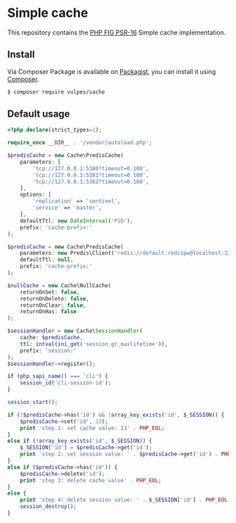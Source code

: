 # Simple cache
This repository contains the [PHP FIG PSR-16] Simple cache implementation.

## Install
Via Composer
Package is available on [Packagist], you can install it using [Composer].
``` bash
$ composer require vulpes/cache
```

## Default usage
```php
<?php declare(strict_types=1);

require_once __DIR__ . '/vendor/autoload.php';

$predisCache = new Cache\PredisCache(
    parameters: [
        'tcp://127.0.0.1:5380?timeout=0.100',
        'tcp://127.0.0.1:5381?timeout=0.100',
        'tcp://127.0.0.1:5382?timeout=0.100',
    ],
    options: [
        'replication' => 'sentinel',
        'service' => 'master',
    ],
    defaultTtl: new DateInterval('P1D'),
    prefix: 'cache-prefix:'
);

$predisCache = new Cache\PredisCache(
    parameters: new Predis\Client('redis://default:redispw@localhost:32768'),
    defaultTtl: null,
    prefix: 'cache-prefix:'
);

$nullCache = new Cache\NullCache(
    returnOnSet: false,
    returnOnDelete: false,
    returnOnClear: false,
    returnOnHas: false
);

$sessionHandler = new Cache\SessionHandler(
    cache: $predisCache,
    ttl: intval(ini_get('session.gc_maxlifetime')),
    prefix: 'session:'
);
$sessionHandler->register();

if (php_sapi_name() === 'cli') {
    session_id('cli-session-id');
}

session_start();

if (!$predisCache->has('id') && !array_key_exists('id', $_SESSION)) {
    $predisCache->set('id', 13);
    print 'step 1: set cache value: 13' . PHP_EOL;
}
else if (!array_key_exists('id', $_SESSION)) {
    $_SESSION['id'] = $predisCache->get('id');
    print 'step 2: set session value: ' . $predisCache->get('id') . PHP_EOL;
}
else if ($predisCache->has('id')) {
    $predisCache->delete('id');
    print 'step 3: delete cache value' . PHP_EOL;
}
else {
    print 'step 4: delete session value: ' . $_SESSION['id'] . PHP_EOL;
    session_destroy();
}
```
[PHP FIG PSR-16]: https://www.php-fig.org/psr/psr-16/
[Packagist]: http://packagist.org/packages/vulpes/cache
[Composer]: http://getcomposer.org
